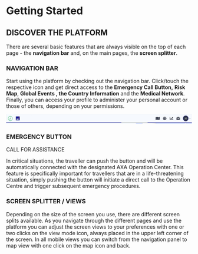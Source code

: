 # Getting Started

## DISCOVER THE PLATFORM

There are several basic features that are always visible on the top of each page - the **navigation bar** and, on the main pages, the **screen splitter**.

### NAVIGATION BAR

Start using the platform by checking out the navigation bar. Click/touch the respective icon and get direct access to the  **Emergency Call Button,** **Risk Map**, **Global Events , the Country Information** and the **Medical Network**. Finally, you can access your profile to administer your personal account or those of others, depending on your permissions.

![](.gitbook/assets/p05-img01%20%281%29.jpg)

### EMERGENCY BUTTON

CALL FOR ASSISTANCE

In critical situations, the traveller can push the  button and will be automatically connected with the designated AXA Operation Center. This feature is specifically important for travellers that are in a life-threatening situation, simply pushing the button will initiate a direct call to the Operation Centre and trigger subsequent emergency procedures. 

### SCREEN SPLITTER / VIEWS

Depending on the size of the screen you use, there are different screen splits available. As you navigate through the different pages and use the platform you can adjust the screen views to your preferences with one or two clicks on the view mode icon, always placed in the upper left corner of the screen. In all mobile views you can switch from the navigation panel to map view with one click on the map icon and back.

